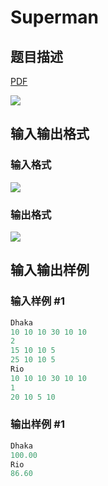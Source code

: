 # Superman

## 题目描述

[problemUrl]: https://uva.onlinejudge.org/index.php?option=com_onlinejudge&Itemid=8&category=15&page=show_problem&problem=1296

[PDF](https://uva.onlinejudge.org/external/103/p10355.pdf)

![](https://cdn.luogu.com.cn/upload/vjudge_pic/UVA10355/59beb829ca78f93f9310253a8b8b259a1d81027c.png)

## 输入输出格式

### 输入格式

![](https://cdn.luogu.com.cn/upload/vjudge_pic/UVA10355/dc5f42904f3c1beb5783ef8d24484bad32610ee4.png)

### 输出格式

![](https://cdn.luogu.com.cn/upload/vjudge_pic/UVA10355/b6e66c77c170e7cd178a182ca8411b05ba91ee5c.png)

## 输入输出样例

### 输入样例 #1

```cpp
Dhaka
10 10 10 30 10 10
2
15 10 10 5
25 10 10 5
Rio
10 10 10 30 10 10
1
20 10 5 10
```


### 输出样例 #1

```cpp
Dhaka
100.00
Rio
86.60
```


